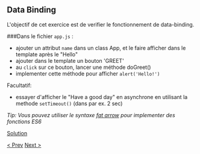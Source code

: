 ## Data Binding

L'objectif de cet exercice est de verifier le fonctionnement de data-binding.

###Dans le fichier `app.js` :

- ajouter un attribut `name` dans un class App, et le faire afficher dans le template après le "Hello"
- ajouter dans le template un bouton 'GREET'
- au `click` sur ce bouton, lancer une méthode doGreet()
- implementer cette méthode pour afficher `alert('Hello!')`

Facultatif: 

- essayer d'afficher le "Have a good day" en asynchrone en utilisant la methode `setTimeout()` (dans par ex. 2 sec)
  
_Tip: Vous pouvez utiliser le syntaxe [fat arrow](https://developer.mozilla.org/en-US/docs/Web/JavaScript/Reference/Functions/Arrow_functions) pour implementer des fonctions ES6_

[Solution](data-binding-solution.md)

[< Prev](getting-started.md) [Next >](first-component.md)
